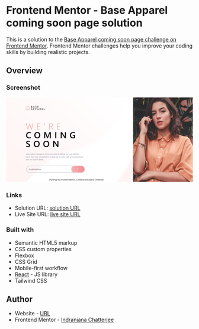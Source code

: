# Frontend Mentor - Base Apparel coming soon page solution

This is a solution to the [Base Apparel coming soon page challenge on Frontend Mentor](https://www.frontendmentor.io/challenges/base-apparel-coming-soon-page-5d46b47f8db8a7063f9331a0). Frontend Mentor challenges help you improve your coding skills by building realistic projects. 



## Overview

### Screenshot

![Image](./coming/design/screenshot.png)



### Links

- Solution URL: [solution URL](https://github.com/IndranjanaChatterjee/Base-Apparel-coming-soon-page)
- Live Site URL: [live site URL](https://social-proof-section-brown-three.vercel.app/)



### Built with

- Semantic HTML5 markup
- CSS custom properties
- Flexbox
- CSS Grid
- Mobile-first workflow
- [React](https://reactjs.org/) - JS library
- Tailwind CSS




## Author

- Website - [URL](https://www.indranjanachatterjee.me/)
- Frontend Mentor - [Indranjana Chatterjee](https://www.frontendmentor.io/profile/IndranjanaChatterjee)


